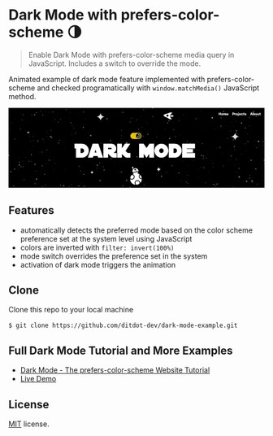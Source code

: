 # Dark Mode with prefers-color-scheme 🌗
> Enable Dark Mode with prefers-color-scheme media query in JavaScript. Includes a switch to override the mode.

Animated example of dark mode feature implemented with prefers-color-scheme and checked programatically with `window.matchMedia()` JavaScript method.

<p align="center">
  <img src="https://github.com/ditdot-dev/dark-mode-example/blob/master/assets/dark-mode-screenshot-2.png?raw=true" alt="Dark Mode Screenshot"/>
</p>

## Features 

- automatically detects the preferred mode based on the color scheme preference set at the system level using JavaScript
- colors are inverted with `filter: invert(100%)`
- mode switch overrides the preference set in the system
- activation of dark mode triggers the animation

## Clone

Clone this repo to your local machine 

```shell
$ git clone https://github.com/ditdot-dev/dark-mode-example.git
```

## Full Dark Mode Tutorial and More Examples

- [Dark Mode - The prefers-color-scheme Website Tutorial](https://www.ditdot.hr/en/dark-mode-website-tutorial)
- [Live Demo](https://www.ditdot.hr/demo/dark-mode-example)

## License

[MIT](https://github.com/ditdot-dev/dark-mode-example/blob/master/LICENSE) license.
